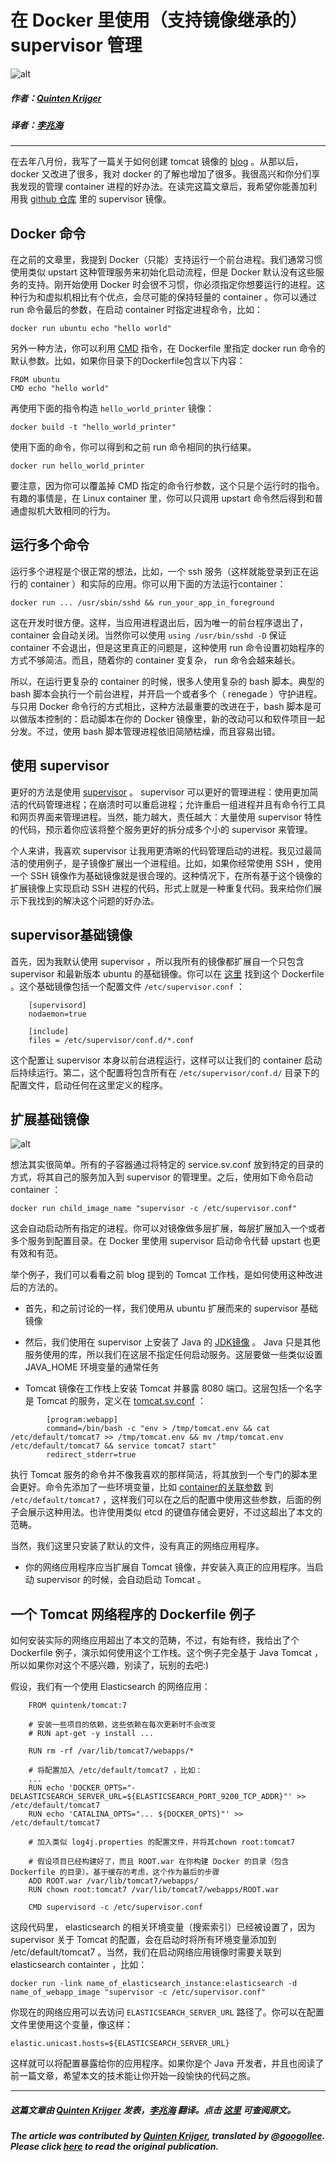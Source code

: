 # 在 Docker 里使用（支持镜像继承的）supervisor 管理

![alt](http://resource.docker.cn/homepage-docker-logo.png)
##### 作者：[Quinten Krijger](https://twitter.com/qkrijger)
##### 译者：[李兆海](https://twitter.com/googollee)

---

在去年八月份，我写了一篇关于如何创建 tomcat 镜像的 [blog](http://blog.trifork.com/2013/08/15/using-docker-to-efficiently-create-multiple-tomcat-instances/) 。从那以后， docker 又改进了很多，我对 docker 的了解也增加了很多。我很高兴和你分们享我发现的管理 container 进程的好办法。在读完这篇文章后，我希望你能善加利用我 [github 仓库](https://github.com/Krijger/docker-cookbooks) 里的 supervisor 镜像。

## Docker 命令

在之前的文章里，我提到 Docker（只能）支持运行一个前台进程。我们通常习惯使用类似 upstart 这种管理服务来初始化启动流程，但是 Docker 默认没有这些服务的支持。刚开始使用 Docker 时会很不习惯，你必须指定你想要运行的进程。这种行为和虚拟机相比有个优点，会尽可能的保持轻量的 container 。你可以通过 run 命令最后的参数，在启动 container 时指定进程命令，比如：

`docker run ubuntu echo "hello world"`

另外一种方法，你可以利用 [CMD](http://docs.docker.io/en/latest/reference/builder/#cmd) 指令，在 Dockerfile 里指定 docker run 命令的默认参数。比如，如果你目录下的Dockerfile包含以下内容：

```
FROM ubuntu
CMD echo "hello world"
```

再使用下面的指令构造 `hello_world_printer` 镜像：

`docker build -t "hello_world_printer" `

使用下面的命令，你可以得到和之前 run 命令相同的执行结果。

`docker run hello_world_printer`

要注意，因为你可以覆盖掉 CMD 指定的命令行参数，这个只是个运行时的指令。有趣的事情是，在 Linux container 里，你可以只调用 upstart 命令然后得到和普通虚拟机大致相同的行为。


## 运行多个命令

运行多个进程是个很正常的想法，比如，一个 ssh 服务（这样就能登录到正在运行的 container ）和实际的应用。你可以用下面的方法运行container：

```
docker run ... /usr/sbin/sshd && run_your_app_in_foreground
```

这在开发时很方便。这样，当应用进程退出后，因为唯一的前台程序退出了， container 会自动关闭。当然你可以使用 `using /usr/bin/sshd -D` 保证 container 不会退出，但是这里真正的问题是，这种使用 run 命令设置初始程序的方式不够简洁。而且，随着你的 container 变复杂， run 命令会越来越长。

所以，在运行更复杂的 container 的时候，很多人使用复杂的 bash 脚本。典型的 bash 脚本会执行一个前台进程，并开启一个或者多个（ renegade ）守护进程。与只用 Docker 命令行的方式相比，这种方法最重要的改进在于，bash 脚本是可以做版本控制的：启动脚本在你的 Docker 镜像里，新的改动可以和软件项目一起分发。不过，使用 bash 脚本管理进程依旧简陋枯燥，而且容易出错。

## 使用 supervisor

更好的方法是使用 [supervisor](http://supervisord.org/) 。 supervisor 可以更好的管理进程：使用更加简洁的代码管理进程；在崩溃时可以重启进程；允许重启一组进程并且有命令行工具和网页界面来管理进程。当然，能力越大，责任越大：大量使用 supervisor 特性的代码，预示着你应该将整个服务更好的拆分成多个小的 supervisor 来管理。

个人来讲，我喜欢 supervisor 让我用更清晰的代码管理启动的进程。我见过最简洁的使用例子，是子镜像扩展出一个进程组。比如，如果你经常使用 SSH ，使用一个 SSH 镜像作为基础镜像就是很合理的。这种情况下，在所有基于这个镜像的扩展镜像上实现启动 SSH 进程的代码，形式上就是一种重复代码。我来给你们展示下我找到的解决这个问题的好办法。

## supervisor基础镜像

首先，因为我默认使用 supervisor ，所以我所有的镜像都扩展自一个只包含 supervisor 和最新版本 ubuntu 的基础镜像。你可以在 [这里](https://github.com/Krijger/docker-cookbooks/blob/master/supervisor/Dockerfile) 找到这个 Dockerfile 。这个基础镜像包括一个配置文件 `/etc/supervisor.conf` ：

```
	[supervisord]
	nodaemon=true

	[include]
	files = /etc/supervisor/conf.d/*.conf
```

这个配置让 supervisor 本身以前台进程运行，这样可以让我们的 container 启动后持续运行。第二，这个配置将包含所有在 `/etc/supervisor/conf.d/` 目录下的配置文件，启动任何在这里定义的程序。

## 扩展基础镜像

![alt](http://resource.docker.cn/tomcat-stack-164x300.png)

想法其实很简单。所有的子容器通过将特定的 service.sv.conf 放到特定的目录的方式，将其自己的服务加入到 supervisor 的管理里。之后，使用如下命令启动 container ：

```
docker run child_image_name "supervisor -c /etc/supervisor.conf"
```

这会自动启动所有指定的进程。你可以对镜像做多层扩展，每层扩展加入一个或者多个服务到配置目录。在 Docker 里使用 supervisor 启动命令代替 upstart 也更有效和有范。

举个例子，我们可以看看之前 blog 提到的 Tomcat 工作栈，是如何使用这种改进后的方法的。

 - 首先，和之前讨论的一样，我们使用从 ubuntu 扩展而来的 supervisor 基础镜像

 - 然后，我们使用在 supervisor 上安装了 Java 的 [JDK镜像](https://github.com/Krijger/docker-cookbooks/tree/master/jdk7-oracle) 。 Java 只是其他服务使用的库，所以我们在这层不指定任何启动服务。这层要做一些类似设置 JAVA_HOME 环境变量的通常任务

 - Tomcat 镜像在工作栈上安装 Tomcat 并暴露 8080 端口。这层包括一个名字是 Tomcat 的服务，定义在 [tomcat.sv.conf](https://github.com/Krijger/docker-cookbooks/blob/master/tomcat7/tomcat.sv.conf) ：

```
		[program:webapp]
		command=/bin/bash -c "env > /tmp/tomcat.env && cat /etc/default/tomcat7 >> /tmp/tomcat.env && mv /tmp/tomcat.env /etc/default/tomcat7 && service tomcat7 start"
		redirect_stderr=true
```

执行 Tomcat 服务的命令并不像我喜欢的那样简洁，将其放到一个专门的脚本里会更好。命令先添加了一些环境变量，比如 [container的关联参数](http://docs.docker.io/en/latest/use/working_with_links_names/) 到 `/etc/default/tomcat7` ，这样我们可以在之后的配置中使用这些参数，后面的例子会展示这种用法。也许使用类似 etcd 的键值存储会更好，不过这超出了本文的范畴。

当然，我们这里只安装了默认的文件，没有真正的网络应用程序。

 - 你的网络应用程序应当扩展自 Tomcat 镜像，并安装入真正的应用程序。当启动 supervisor 的时候，会自动启动 Tomcat 。

## 一个 Tomcat 网络程序的 Dockerfile 例子

如何安装实际的网络应用超出了本文的范畴，不过，有始有终，我给出了个 Dockerfile 例子，演示如何使用这个工作栈。这个例子完全基于 Java Tomcat ，所以如果你对这个不感兴趣，别读了，玩别的去吧:)

假设，我们有一个使用 Elasticsearch 的网络应用：

```
	FROM quintenk/tomcat:7

	# 安装一些项目的依赖，这些依赖在每次更新时不会改变
	# RUN apt-get -y install ...

	RUN rm -rf /var/lib/tomcat7/webapps/*

	# 将配置加入 /etc/default/tomcat7 ，比如：
	...
	RUN echo 'DOCKER_OPTS="-DELASTICSEARCH_SERVER_URL=${ELASTICSEARCH_PORT_9200_TCP_ADDR}"' >> /etc/default/tomcat7
	RUN echo 'CATALINA_OPTS="... ${DOCKER_OPTS}"' >> /etc/default/tomcat7

	# 加入类似 log4j.properties 的配置文件，并将其chown root:tomcat7

	# 假设项目已经构建好了，而且 ROOT.war 在你构建 Docker 的目录（包含 Dockerfile 的目录）。基于缓存的考虑，这个作为最后的步骤
	ADD ROOT.war /var/lib/tomcat7/webapps/
	RUN chown root:tomcat7 /var/lib/tomcat7/webapps/ROOT.war

	CMD supervisord -c /etc/supervisor.conf
```

这段代码里， elasticsearch 的相关环境变量（搜索索引）已经被设置了，因为 supervisor 关于 Tomcat 的配置，会在启动时将所有环境变量添加到 /etc/default/tomcat7 。当然，我们在启动网络应用镜像时需要关联到 elasticsearch containter ，比如：

```
docker run -link name_of_elasticsearch_instance:elasticsearch -d name_of_webapp_image "supervisor -c /etc/supervisor.conf"
```
你现在的网络应用可以去访问 `ELASTICSEARCH_SERVER_URL` 路径了。你可以在配置文件里使用这个变量，像这样：
	
	elastic.unicast.hosts=${ELASTICSEARCH_SERVER_URL}

这样就可以将配置暴露给你的应用程序。如果你是个 Java 开发者，并且也阅读了前一篇文章，希望本文的技术能让你开始一段愉快的代码之旅。

***

##### 这篇文章由 [Quinten Krijger](https://twitter.com/qkrijger) 发表，[李兆海](https://twitter.com/googollee) 翻译。点击 [这里](http://blog.trifork.com/2014/03/11/using-supervisor-with-docker-to-manage-processes-supporting-image-inheritance) 可查阅原文。

##### The article was contributed by [Quinten Krijger](https://twitter.com/qkrijger), translated by [@googollee](https://twitter.com/googollee). Please click [here](http://blog.trifork.com/2014/03/11/using-supervisor-with-docker-to-manage-processes-supporting-image-inheritance) to read the original publication.
